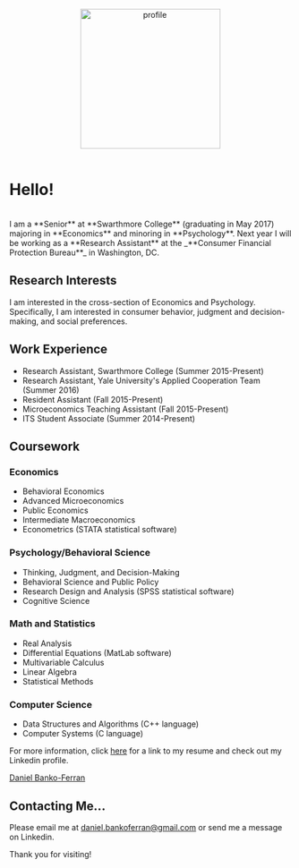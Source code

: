 
<center>
<br>
<img src="https://media.licdn.com/mpr/mpr/shrinknp_200_200/AAEAAQAAAAAAAAVSAAAAJDFjNGFjYzg0LTYxNzctNGY3Mi1iZjRiLTYzZjM0ZmUzZWIxNw.jpg" alt = "profile" height="250" width="250">
</center>
<br>

# Hello!
<br>
I am a **Senior** at **Swarthmore College** (graduating in May 2017) majoring in **Economics** and minoring in **Psychology**. 
Next year I will be working as a **Research Assistant** at the _**Consumer Financial Protection Bureau**_ in Washington, DC. 




## Research Interests

I am interested in the cross-section of Economics and Psychology. Specifically, I am interested in consumer behavior, judgment and decision-making, and social preferences.

## Work Experience
- Research Assistant, Swarthmore College (Summer 2015-Present)
- Research Assistant, Yale University's Applied Cooperation Team (Summer 2016)
- Resident Assistant (Fall 2015-Present)
- Microeconomics Teaching Assistant (Fall 2015-Present)
- ITS Student Associate (Summer 2014-Present)

## Coursework

### Economics
- Behavioral Economics
- Advanced Microeconomics
- Public Economics
- Intermediate Macroeconomics
- Econometrics (STATA statistical software)

### Psychology/Behavioral Science
- Thinking, Judgment, and Decision-Making
- Behavioral Science and Public Policy
- Research Design and Analysis (SPSS statistical software)
- Cognitive Science

### Math and Statistics
- Real Analysis
- Differential Equations (MatLab software)
- Multivariable Calculus
- Linear Algebra
- Statistical Methods

### Computer Science
- Data Structures and Algorithms (C++ language)
- Computer Systems (C language)



For more information, click [here](https://www.dropbox.com/s/rok02wsilwfyr9w/dbankoResume.docx?dl=0) for a link to my resume and check out my Linkedin profile.

<script type="text/javascript" src="https://platform.linkedin.com/badges/js/profile.js" async defer></script>
<p>
<div class="LI-profile-badge"  data-version="v1" data-size="medium" data-locale="en_US" data-type="horizontal" data-theme="light" data-vanity="daniel-banko-ferran-4584b951"><a class="LI-simple-link" href='https://www.linkedin.com/in/daniel-banko-ferran-4584b951?trk=profile-badge'>Daniel Banko-Ferran</a></div>
</p>

## Contacting Me...
Please email me at <a href="mailto:daniel.bankoferran@gmail.com?" target="_top">daniel.bankoferran@gmail.com</a> or send me a message on Linkedin.

Thank you for visiting!
 


